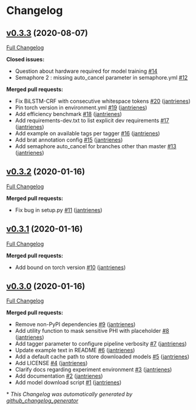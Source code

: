 # Changelog

## [v0.3.3](https://github.com/nedap/deidentify/tree/v0.3.3) (2020-08-07)

[Full Changelog](https://github.com/nedap/deidentify/compare/v0.3.2...v0.3.3)

**Closed issues:**

- Question about hardware required for model training [\#14](https://github.com/nedap/deidentify/issues/14)
- Semaphore 2 : missing auto\_cancel parameter in semaphore.yml [\#12](https://github.com/nedap/deidentify/issues/12)

**Merged pull requests:**

- Fix BiLSTM-CRF with consecutive whitespace tokens [\#20](https://github.com/nedap/deidentify/pull/20) ([jantrienes](https://github.com/jantrienes))
- Pin torch version in environment.yml [\#19](https://github.com/nedap/deidentify/pull/19) ([jantrienes](https://github.com/jantrienes))
- Add efficiency benchmark [\#18](https://github.com/nedap/deidentify/pull/18) ([jantrienes](https://github.com/jantrienes))
- Add requirements-dev.txt to list explicit dev requirements [\#17](https://github.com/nedap/deidentify/pull/17) ([jantrienes](https://github.com/jantrienes))
- Add example on available tags per tagger [\#16](https://github.com/nedap/deidentify/pull/16) ([jantrienes](https://github.com/jantrienes))
- Add brat annotation config [\#15](https://github.com/nedap/deidentify/pull/15) ([jantrienes](https://github.com/jantrienes))
- Add semaphore auto\_cancel for branches other than master [\#13](https://github.com/nedap/deidentify/pull/13) ([jantrienes](https://github.com/jantrienes))

## [v0.3.2](https://github.com/nedap/deidentify/tree/v0.3.2) (2020-01-16)

[Full Changelog](https://github.com/nedap/deidentify/compare/v0.3.1...v0.3.2)

**Merged pull requests:**

- Fix bug in setup.py [\#11](https://github.com/nedap/deidentify/pull/11) ([jantrienes](https://github.com/jantrienes))

## [v0.3.1](https://github.com/nedap/deidentify/tree/v0.3.1) (2020-01-16)

[Full Changelog](https://github.com/nedap/deidentify/compare/v0.3.0...v0.3.1)

**Merged pull requests:**

- Add bound on torch version [\#10](https://github.com/nedap/deidentify/pull/10) ([jantrienes](https://github.com/jantrienes))

## [v0.3.0](https://github.com/nedap/deidentify/tree/v0.3.0) (2020-01-16)

[Full Changelog](https://github.com/nedap/deidentify/compare/model_bilstmcrf_ons_fast-v0.1.0...v0.3.0)

**Merged pull requests:**

- Remove non-PyPI dependencies [\#9](https://github.com/nedap/deidentify/pull/9) ([jantrienes](https://github.com/jantrienes))
- Add utility function to mask sensitive PHI with placeholder [\#8](https://github.com/nedap/deidentify/pull/8) ([jantrienes](https://github.com/jantrienes))
- Add tagger parameter to configure pipeline verbosity [\#7](https://github.com/nedap/deidentify/pull/7) ([jantrienes](https://github.com/jantrienes))
- Update example text in README [\#6](https://github.com/nedap/deidentify/pull/6) ([jantrienes](https://github.com/jantrienes))
- Add a default cache path to store downloaded models [\#5](https://github.com/nedap/deidentify/pull/5) ([jantrienes](https://github.com/jantrienes))
- Add LICENSE [\#4](https://github.com/nedap/deidentify/pull/4) ([jantrienes](https://github.com/jantrienes))
- Clarify docs regarding experiment environment [\#3](https://github.com/nedap/deidentify/pull/3) ([jantrienes](https://github.com/jantrienes))
- Add documentation [\#2](https://github.com/nedap/deidentify/pull/2) ([jantrienes](https://github.com/jantrienes))
- Add model download script [\#1](https://github.com/nedap/deidentify/pull/1) ([jantrienes](https://github.com/jantrienes))



\* *This Changelog was automatically generated by [github_changelog_generator](https://github.com/github-changelog-generator/github-changelog-generator)*
